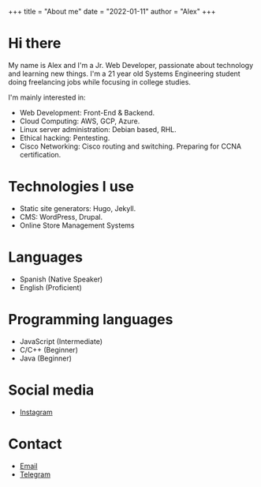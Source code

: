 +++
title = "About me"
date = "2022-01-11"
author = "Alex"
+++

# Hi there

My name is Alex and I'm a Jr. Web Developer, passionate about technology and learning new things. 
I'm a 21 year old Systems Engineering student doing freelancing jobs while focusing in college studies. 

I'm mainly interested in:

- Web Development: Front-End & Backend. 
- Cloud Computing: AWS, GCP, Azure. 
- Linux server administration: Debian based, RHL. 
- Ethical hacking: Pentesting. 
- Cisco Networking: Cisco routing and switching. Preparing for CCNA certification.

# Technologies I use
- Static site generators: Hugo, Jekyll.
- CMS: WordPress, Drupal.
- Online Store Management Systems

# Languages
- Spanish (Native Speaker)
- English (Proficient)

# Programming languages
- JavaScript (Intermediate)
- C/C++ (Beginner)
- Java (Beginner)

# Social media
- [Instagram](https://instagram.com/alex_dev_null)

# Contact
- [Email](mailto:alex@alex-dev.me)
- [Telegram](https://t.me/Anthony_EdwardStark)
